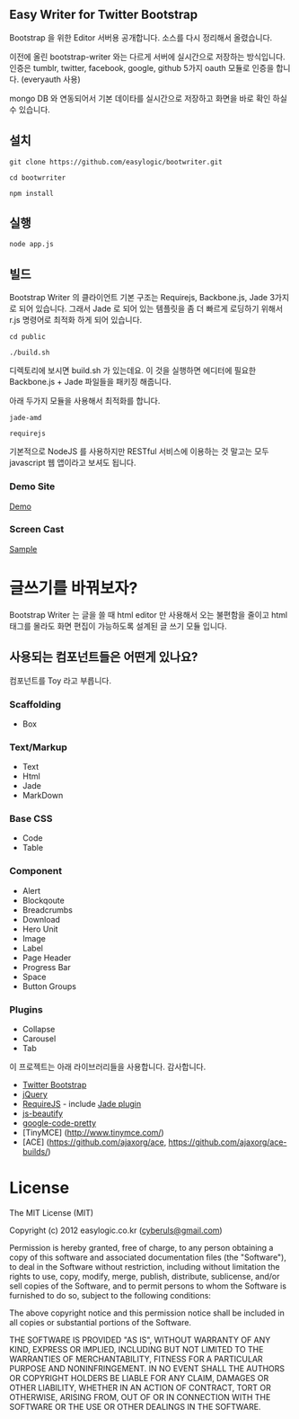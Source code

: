 ## Easy Writer for Twitter Bootstrap

Bootstrap 을 위한 Editor 서버용 공개합니다. 
소스를 다시 정리해서 올렸습니다. 

이전에 올린 bootstrap-writer 와는 다르게 서버에 실시간으로 저장하는 방식입니다. 
인증은 tumblr, twitter, facebook, google, github  5가지 oauth 모듈로 인증을 합니다. (everyauth 사용)

mongo DB 와 연동되어서 기본 데이타를 실시간으로 저장하고 화면을 바로 확인 하실 수 있습니다. 

## 설치

`git clone https://github.com/easylogic/bootwriter.git`

`cd bootwrriter`

`npm install`

## 실행 

`node app.js`

## 빌드

Bootstrap Writer 의 클라이언트 기본 구조는 Requirejs, Backbone.js, Jade 3가지로 되어 있습니다. 
그래서 Jade 로 되어 있는 템플릿을 좀 더 빠르게 로딩하기 위해서 r.js 명령어로 최적화 하게 되어 있습니다. 

`cd public` 

`./build.sh`

디렉토리에 보시면  build.sh 가 있는데요. 이 것을 실행하면  에디터에 필요한 Backbone.js + Jade 파일들을 패키징 해줍니다. 

아래 두가지 모듈을 사용해서 최적화를 합니다. 

`jade-amd `

`requirejs `

기본적으로 NodeJS 를 사용하지만 RESTful 서비스에 이용하는 것 말고는 모두 javascript 웹 앱이라고 보셔도 됩니다. 


### Demo Site 
[Demo](http://blog.easylogic.co.kr/)

### Screen Cast 
[Sample](http://blog.easylogic.co.kr/view/503cda88000000583e000006)




# 글쓰기를 바꿔보자? 

Bootstrap Writer 는 글을 쓸 때  html editor 만 사용해서 오는 불편함을 줄이고 html 태그를 몰라도  화면 편집이 
가능하도록  설계된 글 쓰기 모듈 입니다. 

## 사용되는 컴포넌트들은 어떤게 있나요? 

컴포넌트를 Toy 라고 부릅니다. 

### Scaffolding

* Box 

### Text/Markup

* Text
* Html
* Jade
* MarkDown

### Base CSS
 
* Code
* Table

### Component

* Alert
* Blockqoute
* Breadcrumbs
* Download
* Hero Unit
* Image
* Label
* Page Header
* Progress Bar
* Space
* Button Groups 

### Plugins 

* Collapse
* Carousel
* Tab

이 프로젝트는 아래 라이브러리들을 사용합니다. 감사합니다. 

* [Twitter Bootstrap](http://twitter.github.com/bootstrap/)
* [jQuery](http://jquery.com/)
* [RequireJS](http://requirejs.org/) - include [Jade plugin](https://github.com/rocketlabsdev/require-jade)
* [js-beautify](http://jsbeautifier.org/)
* [google-code-pretty](https://code.google.com/p/google-code-prettify/)
* [TinyMCE] (http://www.tinymce.com/)
* [ACE] (https://github.com/ajaxorg/ace, https://github.com/ajaxorg/ace-builds/)
 



# License

The MIT License (MIT)

Copyright (c) 2012 easylogic.co.kr (cyberuls@gmail.com)

Permission is hereby granted, free of charge, to any person obtaining a copy of this software and associated documentation files (the "Software"), to deal in the Software without restriction, including without limitation the rights to use, copy, modify, merge, publish, distribute, sublicense, and/or sell copies of the Software, and to permit persons to whom the Software is furnished to do so, subject to the following conditions:

The above copyright notice and this permission notice shall be included in all copies or substantial portions of the Software.

THE SOFTWARE IS PROVIDED "AS IS", WITHOUT WARRANTY OF ANY KIND, EXPRESS OR IMPLIED, INCLUDING BUT NOT LIMITED TO THE WARRANTIES OF MERCHANTABILITY, FITNESS FOR A PARTICULAR PURPOSE AND NONINFRINGEMENT. IN NO EVENT SHALL THE AUTHORS OR COPYRIGHT HOLDERS BE LIABLE FOR ANY CLAIM, DAMAGES OR OTHER LIABILITY, WHETHER IN AN ACTION OF CONTRACT, TORT OR OTHERWISE, ARISING FROM, OUT OF OR IN CONNECTION WITH THE SOFTWARE OR THE USE OR OTHER DEALINGS IN THE SOFTWARE.
